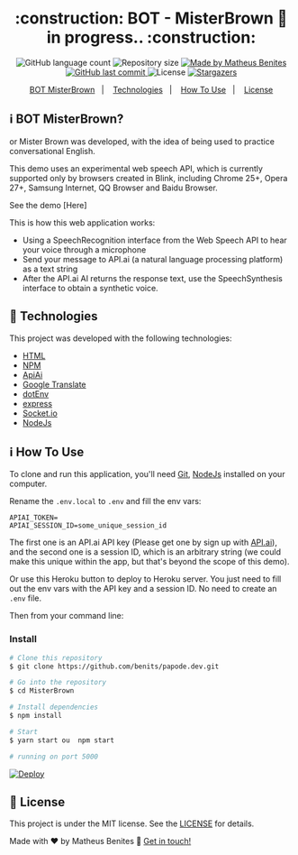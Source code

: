 
<h1 align="center"> 
	:construction: BOT - MisterBrown 🚀 in progress.. :construction:
</h1>
<p align="center">
  <img alt="GitHub language count" src="https://img.shields.io/github/languages/count/benits/MisterBrown?color=%2304D361">

  <img alt="Repository size" src="https://img.shields.io/github/repo-size/benits/MisterBrown">
	
  <a href="https://www.linkedin.com/in/benites-amorim/">
    <img alt="Made by Matheus Benites" src="https://img.shields.io/badge/made%20by-MatheusBenites-%2304D361">
  </a>

  <a href="https://github.com/benits/MisterBrown/commits/master">
    <img alt="GitHub last commit" src="https://img.shields.io/github/last-commit/benits/MisterBrown">
  </a>

  <img alt="License" src="https://img.shields.io/badge/license-MIT-brightgreen">
   <a href="https://github.com/benits/MisterBrown/stargazers">
    <img alt="Stargazers" src="https://img.shields.io/github/stars/benits/MisterBrown?style=social">
  </a>
</p>

<p align="center">
  <a href="#-MisterBrown">BOT MisterBrown</a>&nbsp;&nbsp;&nbsp;|&nbsp;&nbsp;&nbsp;
  <a href="#rocket-Technologies">Technologies</a>&nbsp;&nbsp;&nbsp;|&nbsp;&nbsp;&nbsp;
  <a href="#how-to-use">How To Use</a>&nbsp;&nbsp;&nbsp;|&nbsp;&nbsp;&nbsp;
  <a href="#memo-license">License</a>
</p>

## :information_source:  BOT MisterBrown?
or Mister Brown was developed, with the idea of ​​being used to practice conversational English.

This demo uses an experimental web speech API, which is currently supported only by browsers created in Blink,
including Chrome 25+, Opera 27+, Samsung Internet, QQ Browser and Baidu Browser.

See the demo [Here]

This is how this web application works:

- Using a SpeechRecognition interface from the Web Speech API to hear your voice through a microphone
- Send your message to API.ai (a natural language processing platform) as a text string
- After the API.ai AI returns the response text, use the SpeechSynthesis interface to obtain a synthetic voice.


## :rocket:  Technologies

This project was developed with the following technologies:

- [HTML](https://www.w3schools.com/html/)
- [NPM](https://docs.npmjs.com/)
- [ApiAi](https://cloud.google.com/dialogflow/docs/)
- [Google Translate](https://www.npmjs.com/package/@vitalets/google-translate-api)
- [dotEnv](https://www.npmjs.com/package/dotenv)
- [express](https://expressjs.com/pt-br/)
- [Socket.io](https://socket.io/get-started/chat/)
- [NodeJs][nodejs]

## :information_source:  How To Use

To clone and run this application, you'll need [Git][git], [NodeJs][nodejs] installed on your computer.

Rename the `.env.local` to `.env` and fill the env vars:

```
APIAI_TOKEN=
APIAI_SESSION_ID=some_unique_session_id
```

The first one is an API.ai API key (Please get one by sign up with [API.ai](https://api.ai)), and the second one is a session ID,
which is an arbitrary string (we could make this unique within the app, but that's beyond the scope of this demo).

Or use this Heroku button to deploy to Heroku server. You just need to fill out the env vars with the API key and a session ID. 
No need to create an `.env` file.

Then from your command line:

### Install 

```bash
# Clone this repository
$ git clone https://github.com/benits/papode.dev.git

# Go into the repository
$ cd MisterBrown

# Install dependencies
$ npm install 

# Start 
$ yarn start ou  npm start

# running on port 5000
```

[![Deploy](https://www.herokucdn.com/deploy/button.svg)](https://heroku.com/deploy?template=https://github.com/benits/MisterBrown)


## :memo: License

This project is under the MIT license. See the [LICENSE](https://github.com/benits/MisterBrown/blob/master/LICENSE) for details.


Made with ♥ by Matheus Benites :wave: [Get in touch!](https://www.linkedin.com/in/benites-amorim/)

[nodejs]: https://nodejs.org/
[git]: https://git-scm.com
[gatsbyjs]: https://www.gatsbyjs.org/
[gatsby-cli]: https://www.gatsbyjs.org/docs/quick-start/
[typescript]: https://www.typescriptlang.org/
[expo]: https://expo.io/
[reactjs]: https://reactjs.org
[rn]: https://facebook.github.io/react-native/
[yarn]: https://yarnpkg.com/
[vs]: https://code.visualstudio.com/
[vceditconfig]: https://marketplace.visualstudio.com/items?itemName=EditorConfig.EditorConfig
[vceslint]: https://marketplace.visualstudio.com/items?itemName=dbaeumer.vscode-eslint
[prettier]: https://marketplace.visualstudio.com/items?itemName=esbenp.prettier-vscode
[marckdown]: https://www.markdownguide.org/basic-syntax/
